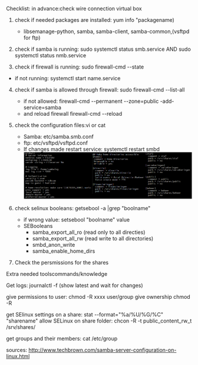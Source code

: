 Checklist:
in advance:check wire connection virtual box

1. check if needed packages are installed: yum info "packagename)
    - libsemanage-python, samba, samba-client, samba-common,(vsftpd for ftp)

2. check if samba is running:  sudo systemctl status smb.service AND  sudo systemctl status nmb.service

3. check if firewall is running: sudo firewall-cmd --state
 - if not running: systemctl start name.service 
 
4. check if samba is allowed through firewall: sudo firewall-cmd --list-all
    - if not allowed: firewall-cmd --permanent --zone=public -add-service=samba
    - and reload firewall firewall-cmd --reload
 
5. check the configuration files:vi or cat
    - Samba: etc/samba.smb.conf
    - ftp: etc/vsftpd/vsftpd.conf
    - If changes made restart service: systemctl restart smbd
    ![samba.conf example](https://github.com/ritchievm/Cheat-sheet/blob/master/Commands/samba.conf.png)
    
6. check selinux booleans: getsebool -a |grep "boolname"
    - if wrong value: setsebool "boolname" value
    - SEBooleans
        - samba_export_all_ro (read only to all directies)
        - samba_export_all_rw (read write to all directories)
        - smbd_anon_write
        - samba_enable_home_dirs
7. Check the persmissions for the shares

Extra needed toolscommands/knowledge

Get logs: journalctl -f (show latest and wait for changes)

give permissions to user: chmod -R xxxx user/group
give ownership chmod -R

get SElinux settings on a share: stat --format="%a/%U/%G/%C" "sharename"
allow SELinux on share folder: chcon -R -t public_content_rw_t /srv/shares/

get groups and their members: cat /etc/group

sources: http://www.techbrown.com/samba-server-configuration-on-linux.html

